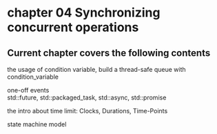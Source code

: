 # chapter 04 Synchronizing concurrent operations

## Current chapter covers the following contents
the usage of condition variable, build a thread-safe queue with condition_variable  

one-off events  
std::future, std::packaged_task, std::async, std::promise  

the intro about time limit: Clocks, Durations, Time-Points  

state machine model  
